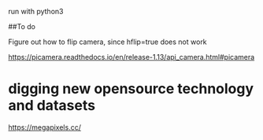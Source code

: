 run with python3

##To do

Figure out how to flip camera, since hflip=true does not work

https://picamera.readthedocs.io/en/release-1.13/api_camera.html#picamera


# digging new opensource technology and datasets

https://megapixels.cc/
